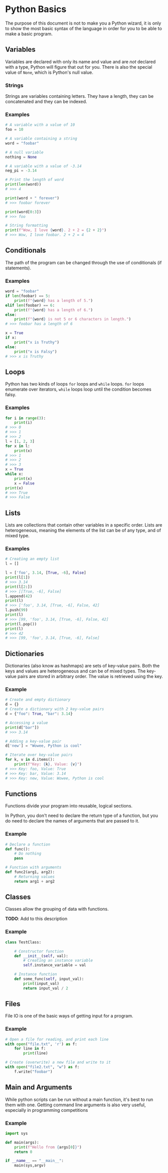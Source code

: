 # Python Basics

The purpose of this document is not to make you a Python wizard, it is only to
show the most basic syntax of the language in order for you to be able to make
a basic program.

## Variables

Variables are declared with only its name and value and are _not_ declared with
a type, Python will figure that out for you. There is also the special value of
`None`, which is Python's null value.

### Strings

Strings are variables containing letters. They have a length, they can be
concatenated and they can be indexed.

### Examples

```python
# A variable with a value of 10
foo = 10

# A variable containing a string
word = "foobar"

# A null variable
nothing = None

# A variable with a value of -3.14
neg_pi = -3.14

# Print the length of word
print(len(word))
# >>> 4

print(word + " forever")
# >>> foobar forever

print(word[0:3])
# >>> foo

# String formatting
print(f"Wow, I love {word}. 2 + 2 = {2 + 2}")
# >>> Wow, I love foobar. 2 + 2 = 4
```

## Conditionals

The path of the program can be changed through the use of conditionals (if
statements).

### Examples

```python
word = "foobar"
if len(foobar) == 5:
    print(f"{word} has a length of 5.")
elif len(foobar) == 6:
    print(f"{word} has a length of 6.")
else:
    print(f"{word} is not 5 or 6 characters in length.")
# >>> foobar has a length of 6

x = True
if x:
    print("x is Truthy")
else:
    print("x is Falsy")
# >>> x is Truthy
```

## Loops

Python has two kinds of loops `for` loops and `while` loops. `for` loops
enumerate over iterators, `while` loops loop until the condition becomes falsy.

### Examples

```python
for i in range(3):
    print(i)
# >>> 0
# >>> 1
# >>> 2
l = [1, 2, 3]
for x in l:
    print(x)
# >>> 1
# >>> 2
# >>> 3
x = True
while x:
    print(x)
    x = False
print(x)
# >>> True
# >>> False
```

## Lists

Lists are collections that contain other variables in a specific order. Lists
are heterogeneous, meaning the elements of the list can be of any type, and of
mixed type.

### Examples

```python
# Creating an empty list
l = []

l = ['foo', 3.14, [True, -6], False]
print(l[1])
# >>> 3.14
print(l[2:])
# >>> [[True, -6], False]
l.append(42)
print(l)
# >>> ['foo', 3.14, [True, -6], False, 42]
l.push(99)
print(l)
# >>> [99, 'foo', 3.14, [True, -6], False, 42]
print(l.pop())
print(l)
# >>> 42
# >>> [99, 'foo', 3.14, [True, -6], False]
```

## Dictionaries

Dictionaries (also know as hashmaps) are sets of key-value pairs. Both the keys
and values are heterogeneous and can be of mixed types. The key-value pairs are
stored in arbitrary order. The value is retrieved using the key.

### Example

```python
# Create and empty dictionary
d = {}
# Create a dictionary with 2 key-value pairs
d = {"foo": True, "bar": 3.14}

# Accessing a value
print(d["bar"])
# >>> 3.14

# Adding a key-value pair
d['new'] = "Wowee, Python is cool"

# Iterate over key-value pairs
for k, v in d.items():
    print(f"Key: {k}, Value: {v}")
# >>> Key: foo, Value: True
# >>> Key: bar, Value: 3.14
# >>> Key: new, Value: Wowee, Python is cool
```

## Functions

Functions divide your program into reusable, logical sections.

In Python, you don't need to declare the return type of a function, but you do
need to declare the names of arguments that are passed to it.


### Example

```python
# Declare a function
def func():
    # Do nothing
    pass

# Function with arguments
def func2(arg1, arg2):
    # Returning values
    return arg1 + arg2
```

## Classes

Classes allow the grouping of data with functions.

**TODO**: Add to this description

### Example

```python
class TestClass:

    # Constructor function
    def __init__(self, val):
        # Creating an instance variable
        self.instance_variable = val

    # Instance function
    def some_func(self, input_val):
        print(input_val)
        return input_val / 2
```

## Files

File IO is one of the basic ways of getting input for a program.

### Example

```python
# Open a file for reading, and print each line
with open("file.txt", 'r') as f:
    for line in f:
        print(line)

# Create (overwrite) a new file and write to it
with open("file2.txt", "w") as f:
    f.write("foobar")
```

## Main and Arguments

While python scripts can be run without a main function, it's best to run them
with one. Getting command line arguments is also very useful, especially in
programming competitions

### Example

```python
import sys

def main(args):
    print(f"Hello from {args[0]}")
    return 0

if __name__ == "__main__":
    main(sys,argv)
```
